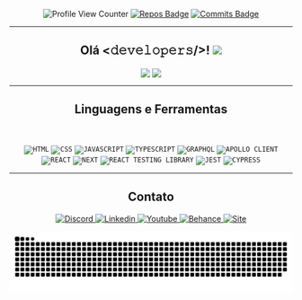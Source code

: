 <div align="center">
  
  ![Profile View Counter](https://komarev.com/ghpvc/?username=everton-dgn&color=blueviolet&style=plastic)
  [![Repos Badge](https://badges.pufler.dev/repos/everton-dgn?color=blueviolet&style=plastic)](https://badges.pufler.dev)
  [![Commits Badge](https://badges.pufler.dev/commits/yearly/everton-dgn?color=blueviolet&style=plastic)](https://badges.pufler.dev)
  
</div>

---
<h2 align="center">Olá <𝚍𝚎𝚟𝚎𝚕𝚘𝚙𝚎𝚛𝚜/>! <img src="https://github.com/everton-dgn/everton-dgn/blob/main/gif/Hi.gif" width="30px"></h2>

<div align="center">
  <img height="160em" align="center" src="https://github-readme-stats.vercel.app/api?username=everton-dgn&show_icons=true&theme=dracula"> 
  <img height="160em" align="center" src="https://github-readme-stats.vercel.app/api/top-langs/?username=everton-dgn&layout=compact&theme=dracula"> 
</div>

---

<h2 align="center">Linguagens e Ferramentas</h2>
<br>
<p align="center">
  <div align="center">
<code><img height="40" src="https://cdn.iconscout.com/icon/free/png-256/html5-40-1175193.png" title="HTML"></code>
<code><img height="40" src="https://camo.githubusercontent.com/b059b3150634ebbb37fac310309b3c4a841b0ecdabcc7409c0067397f8a3931b/687474703a2f2f696f31332d686967682d6470692e61707073706f742e636f6d2f696d616765732f435353335f4c6f676f2e737667" title="CSS"></code> 
<code><img height="40" src="https://www.seekpng.com/png/full/80-803501_javascript-logo-logo-de-java-script-png.png" title="JAVASCRIPT"></code> 
<code><img height="40" src="https://upload.wikimedia.org/wikipedia/commons/thumb/4/4c/Typescript_logo_2020.svg/1200px-Typescript_logo_2020.svg.png" title="TYPESCRIPT"></code> 
<code><img height="40" src="https://upload.wikimedia.org/wikipedia/commons/thumb/1/17/GraphQL_Logo.svg/2048px-GraphQL_Logo.svg.png" title="GRAPHQL"></code> 
<code><img height="40" src="https://apollographql.gallerycdn.vsassets.io/extensions/apollographql/vscode-apollo/1.19.4/1626373506944/Microsoft.VisualStudio.Services.Icons.Default" title="APOLLO CLIENT"></code> 
<code><img height="40" src="https://cdn.auth0.com/blog/react-js/react.png" title="REACT"></code> 
<code><img height="40" src="https://camo.githubusercontent.com/d5bd7ee34ab0250c1613c61add0f937fb4917cde97e77cb0e86c634fec22b4e9/68747470733a2f2f6b617573747562682e6465762f696d672f6e6578746a732e36333338653362312e706e67" title="NEXT"></code> 
<code><img height="40" src="https://testing-library.com/img/octopus-64x64.png" title="REACT TESTING LIBRARY"></code>
<code><img height="40" src="https://seeklogo.com/images/J/jest-logo-F9901EBBF7-seeklogo.com.png" title="JEST"></code>
<code><img height="40" src="https://avatars.githubusercontent.com/u/8908513?s=280&v=4" title="CYPRESS"></code>
  </div>
  </p>

 ---
<h2 align="center">Contato</h2>

<p align="center">
<a href="https://discord.gg/vCvnXwSM" target="blank">
  <img alt="Discord" src="https://img.shields.io/badge/-programação_na_veia-563D7C?style=flat-square&logo=Discord&logoColor=white&link=https://discord.gg/vCvnXwSM"/>
</a>
<a href="https://www.linkedin.com/in/everton-toffanetto/" target="blank">
  <img alt="Linkedin" src="https://img.shields.io/badge/-Éverton%20Toffanetto-563D7C?style=flat-square&logo=Linkedin&logoColor=white&link=https://www.linkedin.com/in/everton-toffanetto/"/>
</a>
<a href="https://www.youtube.com/channel/UCT-ObDVtFRfarF1JOkMoBWg?view_as=subscriber" target="blank">
  <img alt="Youtube" src="https://img.shields.io/badge/-Éverton%20Toffanetto-563D7C?style=flat-square&logo=Youtube&logoColor=white&link=https://www.youtube.com/channel/UCT-ObDVtFRfarF1JOkMoBWg?view_as=subscriber"/>
</a>
<a href="https://www.behance.net/everton_toffanetto" target="blank">
  <img alt="Behance" src="https://img.shields.io/badge/-Éverton%20Toffanetto-563D7C?style=flat-square&logo=Behance&logoColor=white&link=https://www.behance.net/everton_toffanetto"/>
</a>
<a href="http://querocriarsite.com" target="blank">
  <img alt="Site" src="https://img.shields.io/badge/-www.querocriarsite.com-563D7C?style=flat-square&logo=Google-Chrome&logoColor=white&link=www.querocriarsite.com"/>
</a>
</p>

<div align="center">
  
![](https://github.com/Platane/snk/raw/output/github-contribution-grid-snake.svg)
  
  </div>
